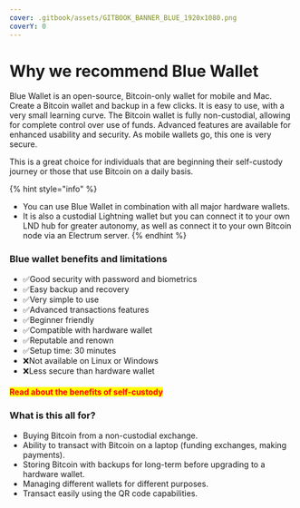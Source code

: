```yaml
---
cover: .gitbook/assets/GITBOOK_BANNER_BLUE_1920x1080.png
coverY: 0
---
```


# Why we recommend Blue Wallet

Blue Wallet is an open-source, Bitcoin-only wallet for mobile and Mac. Create a Bitcoin wallet and backup in a few clicks. It is easy to use, with a very small learning curve. The Bitcoin wallet is fully non-custodial, allowing for complete control over use of funds. Advanced features are available for enhanced usability and security. As mobile wallets go, this one is very secure.

This is a great choice for individuals that are beginning their self-custody journey or those that use Bitcoin on a daily basis.

{% hint style="info" %}
* You can use Blue Wallet in combination with all major hardware wallets.&#x20;
* It is also a custodial Lightning wallet but you can connect it to your own LND hub for greater autonomy, as well as connect it to your own Bitcoin node via an Electrum server.
{% endhint %}

### Blue wallet benefits and limitations

* ✅Good security with password and biometrics
* ✅Easy backup and recovery
* ✅Very simple to use
* ✅Advanced transactions features
* ✅Beginner friendly
* ✅Compatible with hardware wallet
* ✅Reputable and renown
* ✅Setup time: 30 minutes
* ❌Not available on Linux or Windows
* ❌Less secure than hardware wallet

#### <mark style="color:red;">**Read about the benefits of self-custody**</mark>

### What is this all for?

* Buying Bitcoin from a non-custodial exchange.&#x20;
* Ability to transact with Bitcoin on a laptop (funding exchanges, making payments).&#x20;
* Storing Bitcoin with backups for long-term before upgrading to a hardware wallet.&#x20;
* Managing different wallets for different purposes.&#x20;
* Transact easily using the QR code capabilities.

